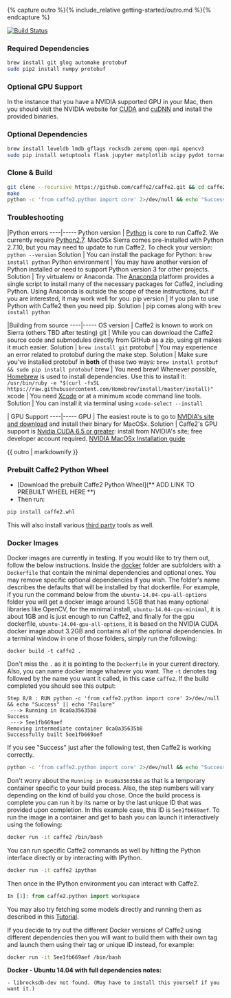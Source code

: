 {% capture outro %}{% include_relative getting-started/outro.md %}{% endcapture %}

<block class="mac compile" />

[![Build Status](https://travis-ci.org/caffe2/caffe2.svg?branch=master)](https://travis-ci.org/caffe2/caffe2)

### Required Dependencies

```bash
brew install git glog automake protobuf
sudo pip2 install numpy protobuf
```

### Optional GPU Support

In the instance that you have a NVIDIA supported GPU in your Mac, then you should visit the NVIDIA website for [CUDA](https://developer.nvidia.com/cuda-downloads) and [cuDNN](https://developer.nvidia.com/cudnn) and install the provided binaries.

### Optional Dependencies

```bash
brew install leveldb lmdb gflags rocksdb zeromq open-mpi opencv3
sudo pip install setuptools flask jupyter matplotlib scipy pydot tornado python-nvd3 scikit-image pyyaml
```

### Clone & Build

```bash
git clone --recursive https://github.com/caffe2/caffe2.git && cd caffe2
make
python -c 'from caffe2.python import core' 2>/dev/null && echo "Success" || echo "Failure"
```

### Troubleshooting

|Python errors
----|-----
Python version | [Python](https://www.python.org/) is core to run Caffe2. We currently require [Python2.7](https://www.python.org/download/releases/2.7/). MacOSx Sierra comes pre-installed with Python 2.7.10, but you may need to update to run Caffe2. To check your version: `python --version`
Solution | You can install the package for Python: `brew install python`
Python environment | You may have another version of Python installed or need to support Python version 3 for other projects.
Solution | Try virtualenv or Anaconda. The [Anaconda](https://www.continuum.io/downloads) platform provides a single script to install many of the necessary packages for Caffe2, including Python. Using Anaconda is outside the scope of these instructions, but if you are interested, it may work well for you.
pip version | If you plan to use Python with Caffe2 then you need pip.
Solution | pip comes along with `brew install python`

|Building from source
----|-----
OS version | Caffe2 is known to work on Sierra (others TBD after testing)
git | While you can download the Caffe2 source code and submodules directly from GitHub as a zip, using git makes it much easier.
Solution | `brew install git`
protobuf | You may experience an error related to protobuf during the make step.
Solution | Make sure you've installed protobuf in **both** of these two ways: `brew install protbuf && sudo pip install protobuf`
brew | You need brew! Whenever possible, [Homebrew](http://brew.sh) is used to install dependencies. Use this to install it: `/usr/bin/ruby -e "$(curl -fsSL https://raw.githubusercontent.com/Homebrew/install/master/install)"`
xcode | You need [Xcode](https://developer.apple.com/xcode/) or at a minimum xcode command line tools.
Solution | You can install it via terminal using `xcode-select --install`

| GPU Support
----|-----
GPU | The easiest route is to go to [NVIDIA's site and download](https://developer.nvidia.com/cuda-downloads) and install their binary for MacOSx.
Solution | Caffe2's GPU support is [Nvidia CUDA 6.5 or greater](https://developer.nvidia.com/cuda-zone): install from NVIDIA's site; free developer account required. [NVIDIA MacOSx Installation guide](http://docs.nvidia.com/cuda/cuda-installation-guide-mac-os-x/)

{{ outro | markdownify }}

<block class="mac prebuilt" />

### Prebuilt Caffe2 Python Wheel

- [Download the prebuilt Caffe2 Python Wheel](** ADD LINK TO PREBUILT WHEEL HERE **)
- Then run:

```bash
pip install caffe2.whl
```

This will also install various [third party](#whats-in-third-party) tools as well.

<block class="mac docker" />

### Docker Images

Docker images are currently in testing. If you would like to try them out, follow the below instructions.
Inside the [docker](../docker) folder are subfolders with a `Dockerfile` that contain the minimal dependencies and optional ones. You may remove specific optional dependencies if you wish. The folder's name describes the defaults that will be installed by that dockerfile. For example, if you run the command below from the `ubuntu-14.04-cpu-all-options` folder you will get a docker image around 1.5GB that has many optional libraries like OpenCV, for the minimal install, `ubuntu-14.04-cpu-minimal`, it is about 1GB and is just enough to run Caffe2, and finally for the gpu dockerfile, `ubuntu-14.04-gpu-all-options`, it is based on the NVIDIA CUDA docker image about 3.2GB and contains all of the optional dependencies. In a terminal window in one of those folders, simply run the following:

```
docker build -t caffe2 .
```

Don't miss the `.` as it is pointing to the `Dockerfile` in your current directory. Also, you can name docker image whatever you want. The `-t` denotes tag followed by the name you want it called, in this case `caffe2`. If the build completed you should see this output:

```
Step 8/8 : RUN python -c 'from caffe2.python import core' 2>/dev/null && echo "Success" || echo "Failure"
 ---> Running in 0ca0a35635b8
Success
 ---> 5ee1fb669aef
Removing intermediate container 0ca0a35635b8
Successfully built 5ee1fb669aef
```

If you see "Success" just after the following test, then Caffe2 is working correctly.

```bash
python -c 'from caffe2.python import core' 2>/dev/null && echo "Success" || echo "Failure"
```

Don't worry about the `Running in 0ca0a35635b8` as that is a temporary container specific to your build process. Also, the step numbers will vary depending on the kind of build you chose.
Once the build process is complete you can run it by its name or by the last unique ID that was provided upon completion. In this example case, this ID is `5ee1fb669aef`. To run the image in a container and get to bash you can launch it interactively using the following:

```bash
docker run -it caffe2 /bin/bash
```

You can run specific Caffe2 commands as well by hitting the Python interface directly or by interacting with IPython.

```bash
docker run -it caffe2 ipython
```

Then once in the IPython environment you can interact with Caffe2.

```python
In [1]: from caffe2.python import workspace
```

You may also try fetching some models directly and running them as described in this [Tutorial](../tutorials/Loading_Pretrained_Models.ipynb).

If you decide to try out the different Docker versions of Caffe2 using different dependencies then you will want to build them with their own tag and launch them using their tag or unique ID instead, for example:

```bash
docker run -it 5ee1fb669aef /bin/bash
```

**Docker - Ubuntu 14.04 with full dependencies notes:**

    - librocksdb-dev not found. (May have to install this yourself if you want it.)
